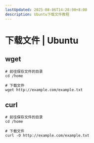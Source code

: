 ```yaml
---
lastUpdated: 2025-08-06T14:28:00+8:00
description: Ubuntu下载文件教程
---
```


# 下载文件 | Ubuntu

## wget

```shell
# 前往保存文件的目录
cd /home

# 下载文件
wget http://example.com/example.txt
```

## curl

```shell
# 前往保存文件的目录
cd /home

# 下载文件
curl -O http://example.com/example.txt
```
